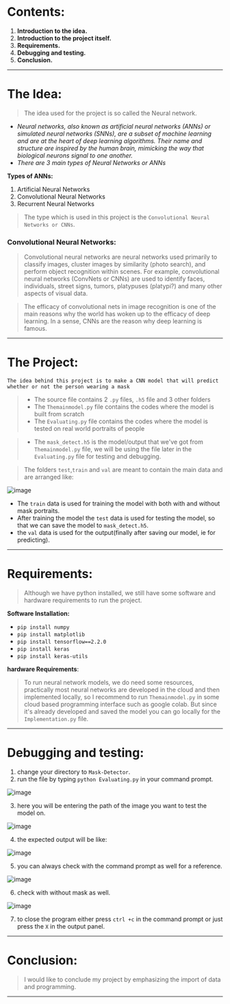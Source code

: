 # Contents:

1. **Introduction to the idea.**
2. **Introduction to the project itself.**
3. **Requirements.**
4. **Debugging and testing.**
5. **Conclusion.** 
---
# The Idea: 

> The idea used for the project is so called the Neural network.


- *Neural networks, also known as artificial neural networks (ANNs) or simulated neural networks (SNNs), are a subset of machine learning and are at the heart of deep learning algorithms. Their name and structure are inspired by the human brain, mimicking the way that biological neurons signal to one another.*
- *There are 3 main types of Neural Networks or ANNs*

**Types of ANNs:**
1. Artificial Neural Networks
2. Convolutional Neural Networks
3. Recurrent Neural Networks

> The type which is used in this project is the `Convolutional Neural Networks or CNNs`.

### Convolutional Neural Networks: 
> Convolutional neural networks are neural networks used primarily to classify images, cluster images by similarity (photo search), and perform object recognition within scenes. For example, convolutional neural networks (ConvNets or CNNs) are used to identify faces, individuals, street signs, tumors, platypuses (platypi?) and many other aspects of visual data.

> The efficacy of convolutional nets in image recognition is one of the main reasons why the world has woken up to the efficacy of deep learning. In a sense, CNNs are the reason why deep learning is famous.
---
# The Project:

`The idea behind this project is to make a CNN model that will predict whether or not the person wearing a mask`
> - The source file contains 2 `.py` files, `.h5` file and 3 other folders  
> - The `Themainmodel.py` file contains the codes where the model is built from scratch
> - The `Evaluating.py` file contains the codes where the model is tested on real world portraits of people

> - The `mask_detect.h5` is the model/output that we've got from `Themainmodel.py` file, we will be using the file later in the `Evaluating.py` file for testing and debugging.

> The folders `test`,`train` and `val` are meant to contain the main data and are arranged like: 

![image](https://user-images.githubusercontent.com/61820492/139258586-0cc767dc-7199-407b-a0bd-1a52ae07f51b.png)

- The `train` data is used for training the model with both with and without mask portraits.
- After training the model the `test` data is used for testing the model, so that we can save the model to `mask_detect.h5`.
- the `val` data is used for the output(finally after saving our model, ie for predicting).
---
# Requirements: 

> Although we have python installed, we still have some software and hardware requirements to run the project.

**Software Installation:**
- `pip install numpy`
- `pip install matplotlib`
- `pip install tensorflow==2.2.0`
- `pip install keras`
- `pip install keras-utils`

**hardware Requirements**:

> To run neural network models, we do need some resources, practically most neural networks are developed in the cloud and then implemented locally, so I recommend to run `Themainmodel.py` in some cloud based programming interface such as google colab. But since it's already developed and saved the model you can go locally for the `Implementation.py` file.
---
# Debugging and testing:

1. change your directory to `Mask-Detector`.
2. run the file by typing `python Evaluating.py` in your command prompt.

![image](https://user-images.githubusercontent.com/61820492/139261438-02cc4f2c-8190-410a-888c-e794995e9a36.png)

3. here you will be entering the path of the image you want to test the model on.

![image](https://user-images.githubusercontent.com/61820492/139262027-affb2757-93e4-42ea-8c8c-1a53e464c117.png)

4. the expected output will be like: 

![image](https://user-images.githubusercontent.com/61820492/139262237-2d1cbde1-6870-483b-9bd7-a101a4fb188a.png)

5. you can always check with the command prompt as well for a reference.

![image](https://user-images.githubusercontent.com/61820492/139262369-b9a9d5ed-a2da-4564-b848-9d89f7e1dd10.png)

6. check with without mask as well.

![image](https://user-images.githubusercontent.com/61820492/139262901-68962612-3578-4fdd-82b4-0492c38cd33d.png)

7. to close the program either press `ctrl +c` in the command prompt or just press the `X` in the output panel.
---
# Conclusion:
> I would like to conclude my project by emphasizing the import of data and programming.

---
